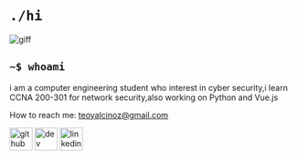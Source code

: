 # `./hi`
![giff](dddd.gif)

## `~$ whoami`

i am a computer engineering student who interest in cyber security,i learn CCNA 200-301 for network security,also working on Python and Vue.js

How to reach me: teoyalcinoz@gmail.com 


[<img src="https://img.icons8.com/fluency/96/000000/github.png" alt='github' height='40'>](https://github.com/teomanyalcinoz)  [<img src="https://img.icons8.com/external-tal-revivo-fresh-tal-revivo/56/000000/external-dev-community-where-programmers-share-ideas-and-help-each-other-grow-logo-fresh-tal-revivo.png" alt='dev' height='40'>](https://dev.to/https://dev.to/teomanyalcinoz)  [<img src="https://img.icons8.com/fluency/96/000000/linkedin.png" alt='linkedin' height='40'>](https://www.linkedin.com/in/https://www.linkedin.com/in/teoman-yalçınöz-215397198//)  
